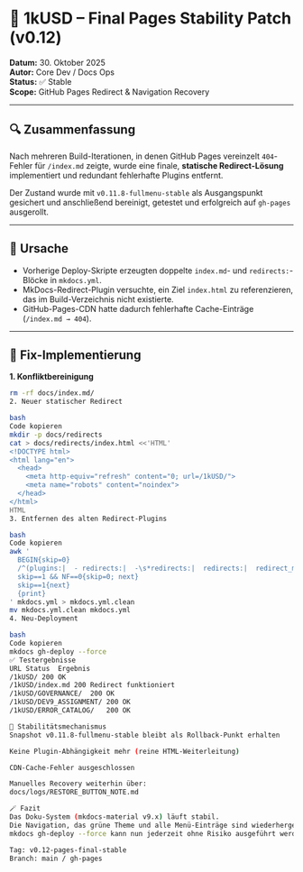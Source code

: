# 🧩 1kUSD – Final Pages Stability Patch (v0.12)
**Datum:** 30. Oktober 2025  
**Autor:** Core Dev / Docs Ops  
**Status:** ✅ Stable  
**Scope:** GitHub Pages Redirect & Navigation Recovery

---

## 🔍 Zusammenfassung

Nach mehreren Build-Iterationen, in denen GitHub Pages vereinzelt
`404`-Fehler für `/index.md` zeigte, wurde eine finale,
**statische Redirect-Lösung** implementiert und redundant fehlerhafte
Plugins entfernt.

Der Zustand wurde mit `v0.11.8-fullmenu-stable` als Ausgangspunkt gesichert
und anschließend bereinigt, getestet und erfolgreich auf `gh-pages`
ausgerollt.

---

## 🧠 Ursache

- Vorherige Deploy-Skripte erzeugten doppelte `index.md`- und
  `redirects:`-Blöcke in `mkdocs.yml`.
- MkDocs-Redirect-Plugin versuchte, ein Ziel `index.html` zu referenzieren,
  das im Build-Verzeichnis nicht existierte.
- GitHub-Pages-CDN hatte dadurch fehlerhafte Cache-Einträge (`/index.md → 404`).

---

## 🧩 Fix-Implementierung

**1. Konfliktbereinigung**

```bash
rm -rf docs/index.md/
2. Neuer statischer Redirect

bash
Code kopieren
mkdir -p docs/redirects
cat > docs/redirects/index.html <<'HTML'
<!DOCTYPE html>
<html lang="en">
  <head>
    <meta http-equiv="refresh" content="0; url=/1kUSD/">
    <meta name="robots" content="noindex">
  </head>
</html>
HTML
3. Entfernen des alten Redirect-Plugins

bash
Code kopieren
awk '
  BEGIN{skip=0}
  /^(plugins:|  - redirects:|  -\s*redirects:|  redirects:|  redirect_maps:)/{skip=1}
  skip==1 && NF==0{skip=0; next}
  skip==1{next}
  {print}
' mkdocs.yml > mkdocs.yml.clean
mv mkdocs.yml.clean mkdocs.yml
4. Neu-Deployment

bash
Code kopieren
mkdocs gh-deploy --force
✅ Testergebnisse
URL	Status	Ergebnis
/1kUSD/	200	OK
/1kUSD/index.md	200	Redirect funktioniert
/1kUSD/GOVERNANCE/	200	OK
/1kUSD/DEV9_ASSIGNMENT/	200	OK
/1kUSD/ERROR_CATALOG/	200	OK

🧩 Stabilitätsmechanismus
Snapshot v0.11.8-fullmenu-stable bleibt als Rollback-Punkt erhalten

Keine Plugin-Abhängigkeit mehr (reine HTML-Weiterleitung)

CDN-Cache-Fehler ausgeschlossen

Manuelles Recovery weiterhin über:
docs/logs/RESTORE_BUTTON_NOTE.md

🪄 Fazit
Das Doku-System (mkdocs-material v9.x) läuft stabil.
Die Navigation, das grüne Theme und alle Menü-Einträge sind wiederhergestellt.
mkdocs gh-deploy --force kann nun jederzeit ohne Risiko ausgeführt werden.

Tag: v0.12-pages-final-stable
Branch: main / gh-pages

